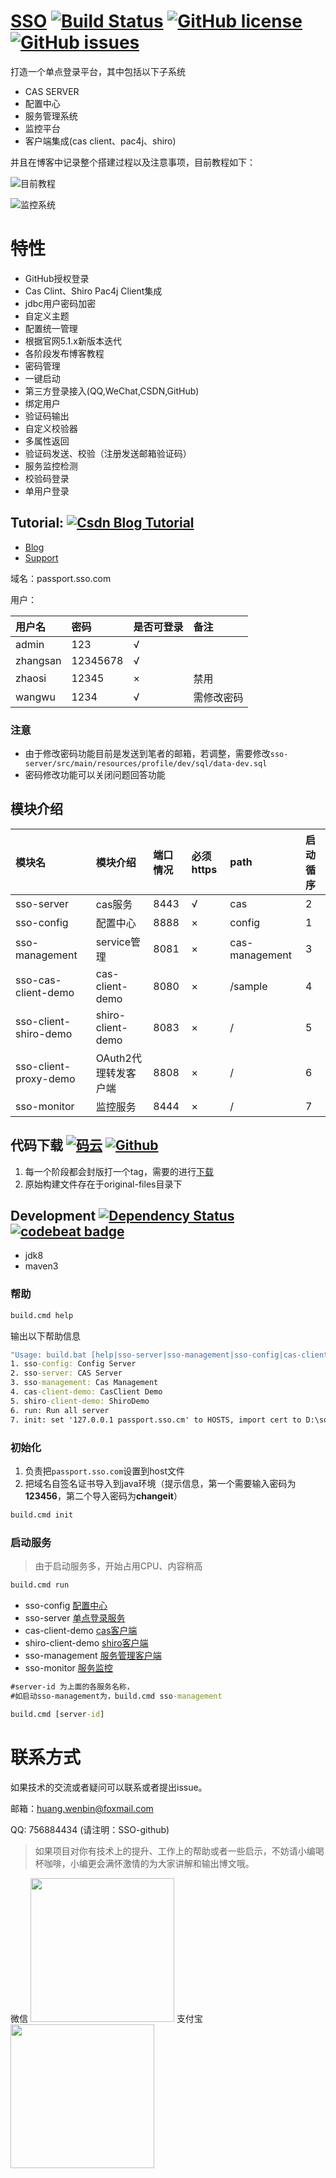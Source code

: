 # [SSO](https://kawhii.github.io/sso/index.html) [![Build Status](https://travis-ci.org/kawhii/sso.svg?branch=master)](https://travis-ci.org/kawhii/sso) [![GitHub license](https://img.shields.io/badge/license-MIT-blue.svg)](https://raw.githubusercontent.com/kawhii/sso/master/LICENSE) [![GitHub issues](https://img.shields.io/github/issues/kawhii/sso.svg)](https://github.com/kawhii/sso/issues)

打造一个单点登录平台，其中包括以下子系统

* CAS SERVER
* 配置中心
* 服务管理系统
* 监控平台
* 客户端集成(cas client、pac4j、shiro)

并且在博客中记录整个搭建过程以及注意事项，目前教程如下：

![目前教程](http://img.blog.csdn.net/20171129212844047?watermark/2/text/aHR0cDovL2Jsb2cuY3Nkbi5uZXQvdTAxMDQ3NTA0MQ==/font/5a6L5L2T/fontsize/400/fill/I0JBQkFCMA==/dissolve/70/gravity/SouthEast)

![监控系统](http://img.blog.csdn.net/20171115154701467?watermark/2/text/aHR0cDovL2Jsb2cuY3Nkbi5uZXQvdTAxMDQ3NTA0MQ==/font/5a6L5L2T/fontsize/400/fill/I0JBQkFCMA==/dissolve/70/gravity/SouthEast)

# 特性

* GitHub授权登录
* Cas Clint、Shiro Pac4j Client集成
* jdbc用户密码加密
* 自定义主题
* 配置统一管理
* 根据官网5.1.x新版本迭代
* 各阶段发布博客教程
* 密码管理
* 一键启动
* 第三方登录接入(QQ,WeChat,CSDN,GitHub)
* 绑定用户
* 验证码输出
* 自定义校验器
* 多属性返回
* 验证码发送、校验（注册发送邮箱验证码）
* 服务监控检测
* 校验码登录
* 单用户登录

## Tutorial: [![Csdn Blog Tutorial](https://img.shields.io/badge/csdn%20blog-tutorial-orange.svg)](http://blog.csdn.net/u010475041/article/category/7156505)

* [Blog](http://blog.csdn.net/u010475041/article/category/7156505)
* [Support](https://github.com/kawhii/sso/wiki)

域名：passport.sso.com

用户：

| 用户名 |密码|是否可登录|备注|
|:-------|:-------|:-------|:-------|
|admin|123|√||
|zhangsan|12345678|√||
|zhaosi|12345|×|禁用|
|wangwu|1234|√|需修改密码|

### 注意
* 由于修改密码功能目前是发送到笔者的邮箱，若调整，需要修改`sso-server/src/main/resources/profile/dev/sql/data-dev.sql`
* 密码修改功能可以关闭问题回答功能

## 模块介绍


| 模块名 |模块介绍|端口情况|必须https|path|启动循序
|:-------|:-------|:----|:-------|:-----|:--|
|sso-server|cas服务|8443|√|cas|2|
|sso-config|配置中心|8888|×|config|1|
|sso-management|service管理|8081|×|cas-management|3|
|sso-cas-client-demo|cas-client-demo|8080|×|/sample|4|
|sso-client-shiro-demo|shiro-client-demo|8083|×|/|5|
|sso-client-proxy-demo|OAuth2代理转发客户端|8808|×|/|6|
|sso-monitor|监控服务|8444|×|/|7|

## 代码下载 [![码云](https://img.shields.io/badge/download-码云-yellowgreen.svg)](https://git.oschina.net/Kawhi-Carl/sso) [![Github](https://img.shields.io/badge/download-GitHub-brightgreen.svg)](https://github.com/kawhii/sso)

1. 每一个阶段都会封版打一个tag，需要的进行[下载](https://github.com/kawhii/sso/releases)
2. 原始构建文件存在于original-files目录下

## Development [![Dependency Status](https://www.versioneye.com/user/projects/59b6afd60fb24f004e1a656b/badge.svg?style=flat-square)](https://www.versioneye.com/user/projects/59b6afd60fb24f004e1a656b) <!-- [![Dependency Status](https://dependencyci.com/github/kawhii/sso/badge)](https://dependencyci.com/github/kawhii/sso)  -->[![codebeat badge](https://codebeat.co/badges/4b430ffd-0cb8-4310-b081-955a66e65c76)](https://codebeat.co/projects/github-com-laomazi2006-sso-master)

* jdk8
* maven3

### 帮助
```cmd
build.cmd help
```
输出以下帮助信息
```cmd
"Usage: build.bat [help|sso-server|sso-management|sso-config|cas-client-demo|shiro-client-demo|run-all|hosts]"
1. sso-config: Config Server
2. sso-server: CAS Server
3. sso-management: Cas Management
4. cas-client-demo: CasClient Demo
5. shiro-client-demo: ShiroDemo
6. run: Run all server
7. init: set '127.0.0.1 passport.sso.cm' to HOSTS, import cert to D:\soft\work\java\jdk1.8-144\jre\lib\security\cacerts
```

### 初始化

1. 负责把`passport.sso.com`设置到host文件
2. 把域名自签名证书导入到java环境（提示信息，第一个需要输入密码为**123456**，第二个导入密码为**changeit**）

```cmd
build.cmd init
```

### 启动服务

> 由于启动服务多，开始占用CPU、内容稍高

```cmd
build.cmd run
```


* sso-config [配置中心](http://passport.sso.com:8888/config)
* sso-server [单点登录服务](http://passport.sso.com:8443/cas)
* cas-client-demo [cas客户端](http://passport.sso.com:8080/sample)
* shiro-client-demo [shiro客户端](http://passport.sso.com:8083)
* sso-management [服务管理客户端](http://passport.sso.com:8081/cas-management)
* sso-monitor [服务监控](http://passport.sso.com:8444)

```cmd
#server-id 为上面的各服务名称，
#如启动sso-management为，build.cmd sso-management

build.cmd [server-id]
```

# 联系方式

如果技术的交流或者疑问可以联系或者提出issue。

邮箱：huang.wenbin@foxmail.com


QQ: 756884434 (请注明：SSO-github)

> 如果项目对你有技术上的提升、工作上的帮助或者一些启示，不妨请小编喝杯咖啡，小编更会满怀激情的为大家讲解和输出博文哦。

微信
<img src="http://img.blog.csdn.net/20170908092906735?watermark/2/text/aHR0cDovL2Jsb2cuY3Nkbi5uZXQvdTAxMDQ3NTA0MQ==/font/5a6L5L2T/fontsize/400/fill/I0JBQkFCMA==/dissolve/70/gravity/SouthEast" width="230" height="230"/>
支付宝
<img src="http://img.blog.csdn.net/20170908100804669?watermark/2/text/aHR0cDovL2Jsb2cuY3Nkbi5uZXQvdTAxMDQ3NTA0MQ==/font/5a6L5L2T/fontsize/400/fill/I0JBQkFCMA==/dissolve/70/gravity/SouthEast" width="230" height="230"/>
